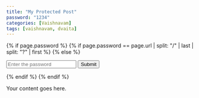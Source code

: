 ```yaml
---
title: "My Protected Post"
password: "1234"
categories: [Vaishnavam]
tags: [vaishnavam, dvaita]
---
```


{% if page.password %}
  {% if page.password == page.url | split: "/" | last | split: "?" | first %}
  {% else %}
    <!-- Password form -->
    <form action="{{ page.url }}" method="GET">
      <input type="password" name="password" placeholder="Enter the password">
      <input type="submit" value="Submit">
    </form>
  {% endif %}
{% endif %}

<!-- Content of the post -->
Your content goes here.
